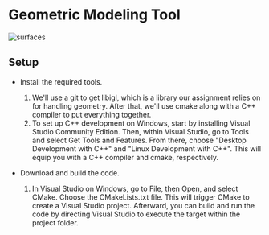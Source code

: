 # Geometric Modeling Tool
![surfaces](https://github.com/YikHuang/Geometric_Tool/assets/96031665/1ab7ea9b-51ce-4af2-b5ff-5d3cfc1ed317)


## Setup
- Install the required tools.
  1. We'll use a git to get libigl, which is a library our assignment relies on for handling geometry. After that, we'll use cmake along with a C++ compiler to put everything together.
  2. To set up C++ development on Windows, start by installing Visual Studio Community Edition. Then, within Visual Studio, go to Tools and select Get Tools and Features. From there, choose "Desktop Development with C++" and "Linux Development with C++". This will equip you with a C++ compiler and cmake, respectively.

- Download and build the code.
  1. In Visual Studio on Windows, go to File, then Open, and select CMake. Choose the CMakeLists.txt file. This will trigger CMake to create a Visual Studio project. Afterward, you can build and run the code by directing Visual Studio to execute the target within the project folder.
